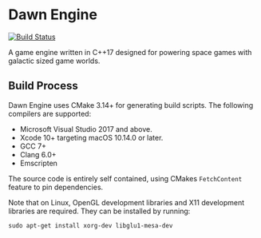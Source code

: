 Dawn Engine
===========
[![Build Status](https://travis-ci.org/dgavedissian/dawn-engine.svg?branch=develop)](https://travis-ci.org/dgavedissian/dawnengine)

A game engine written in C++17 designed for powering space games with galactic sized game worlds.

Build Process
-------------

Dawn Engine uses CMake 3.14+ for generating build scripts. The following compilers are supported:

* Microsoft Visual Studio 2017 and above.
* Xcode 10+ targeting macOS 10.14.0 or later.
* GCC 7+
* Clang 6.0+
* Emscripten

The source code is entirely self contained, using CMakes `FetchContent` feature to pin dependencies.

Note that on Linux, OpenGL development libraries and X11 development libraries are required. They can be installed by
running:
```
sudo apt-get install xorg-dev libglu1-mesa-dev
```